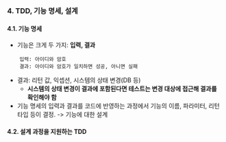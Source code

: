 ### 4. TDD, 기능 명세, 설계

#### 4.1. 기능 명세

- 기능은 크게 두 가지: **입력, 결과**

```
    입력: 아이디와 암호
    결과: 아이디와 암호가 일치하면 성공, 아니면 실패
```

- 결과: 리턴 값, 익셉션, 시스템의 상태 변경(DB 등)
  - **시스템의 상태 변경이 결과에 포함된다면 테스트는 변경 대상에 접근해 결과를 확인해야 함**
- 기능 명세의 입력과 결과를 코드에 반영하는 과정에서 기능의 이름, 파라미터, 리턴 타입 등이 결정. -> 기능에 대한 설계

#### 4.2. 설계 과정을 지원하는 TDD